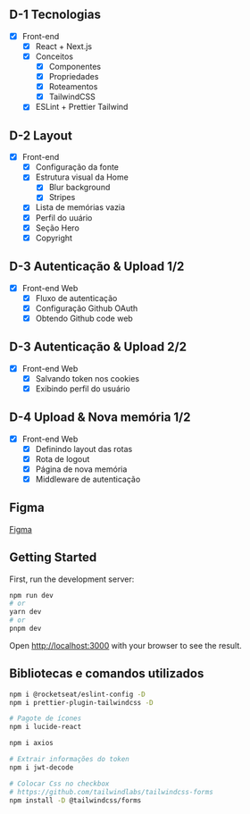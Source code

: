 ## D-1 Tecnologias
- [x] Front-end
	- [x] React + Next.js
	- [x] Conceitos
		- [x] Componentes
		- [x] Propriedades
		- [x] Roteamentos
	  - [x] TailwindCSS
	- [x] ESLint + Prettier Tailwind

## D-2 Layout
- [x] Front-end
	- [x] Configuração da fonte
	- [x] Estrutura visual da Home
		- [x] Blur background
		- [x] Stripes
	- [x] Lista de memórias vazia
	- [x] Perfil do uuário
	- [x] Seção Hero
	- [x] Copyright

## D-3 Autenticação & Upload 1/2
- [x] Front-end Web
	- [x] Fluxo de autenticação
	- [x] Configuração Github OAuth
	- [x] Obtendo Github code web

## D-3 Autenticação & Upload 2/2
- [x] Front-end Web
	- [x] Salvando token nos cookies
	- [x] Exibindo perfil do usuário

## D-4 Upload & Nova memória 1/2
- [x] Front-end Web
	- [x] Definindo layout das rotas
	- [x] Rota de logout
	- [x] Página de nova memória
	- [x] Middleware de autenticação

## Figma
[Figma](https://www.figma.com/file/cIIfqjsyUedRq0wpZysbR1/C%C3%A1psula-do-tempo-%E2%80%A2-Trilha-Ignite-(Community)?type=design&node-id=1-4&t=jkxUSDfxuQcFy2OD-0)

## Getting Started
First, run the development server:

```bash
npm run dev
# or
yarn dev
# or
pnpm dev
```
Open [http://localhost:3000](http://localhost:3000) with your browser to see the result.


## Bibliotecas e comandos utilizados
```sh
npm i @rocketseat/eslint-config -D
npm i prettier-plugin-tailwindcss -D 

# Pagote de ícones
npm i lucide-react

npm i axios

# Extrair informações do token
npm i jwt-decode

# Colocar Css no checkbox
# https://github.com/tailwindlabs/tailwindcss-forms
npm install -D @tailwindcss/forms
```